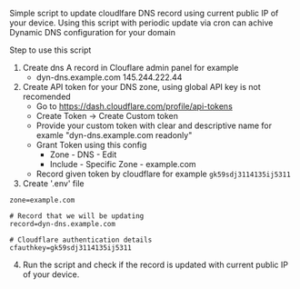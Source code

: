 Simple script to update cloudlfare DNS record using current public IP of your device. 
Using this script with periodic update via cron can achive Dynamic DNS configuration for your domain

Step to use this script

1. Create dns A record in Clouflare admin panel for example 
    - dyn-dns.example.com 145.244.222.44  
2. Create API token for your DNS zone, using global API key is not recomended 
    - Go to https://dash.cloudflare.com/profile/api-tokens
    - Create Token -> Create Custom token
    - Provide your custom token with clear and descriptive name for examle "dyn-dns.example.com readonly"
    - Grant Token using this config
        - Zone - DNS - Edit
        - Include - Specific Zone - example.com
    - Record given token by cloudflare for example `gk59sdj3114135ij5311`
3. Create '.env' file 

```
zone=example.com

# Record that we will be updating
record=dyn-dns.example.com

# Cloudflare authentication details
cfauthkey=gk59sdj3114135ij5311
```

4. Run the script and check if the record is updated with current public IP of your device.